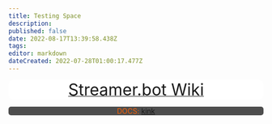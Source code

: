 ```yaml
---
title: Testing Space
description: 
published: false
date: 2022-08-17T13:39:58.438Z
tags: 
editor: markdown
dateCreated: 2022-07-28T01:00:17.477Z
---
```


<a href="http://wiki.streamer.bot"><div style="color: #ff0000; background-color: #ffffff; text-align: center; border-radius: 10px;"><font size=+3>Streamer.bot Wiki</font></div></a>

<body>
  <div class="container" style="color: #ff6000; background-color: #4d4d4d; border-radius: 5px; text-align: center;">
    DOCS:
    <a href="https://www.w3docs.com/">
      <span class="link">kink</span>
    </a>
  </div>
</body>